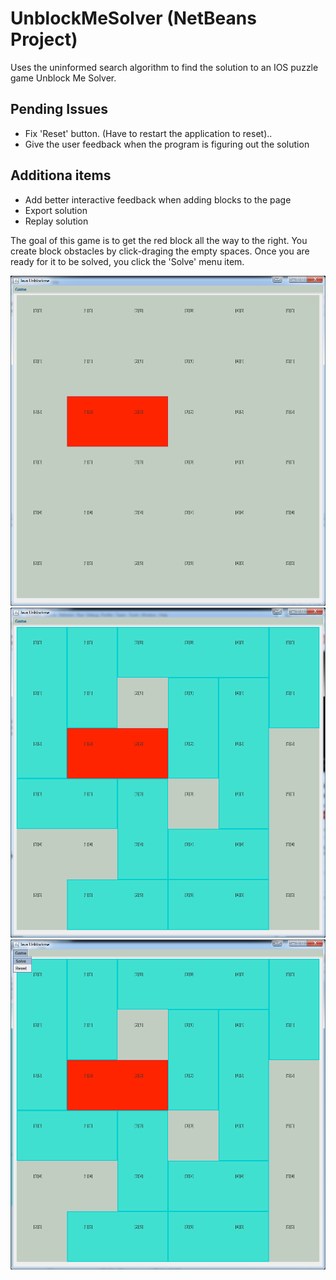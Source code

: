 # UnblockMeSolver (NetBeans Project)

Uses the uninformed search algorithm to find the solution to an IOS puzzle game Unblock Me Solver.

## Pending Issues ##
 - Fix 'Reset' button. (Have to restart the application to reset)..
 - Give the user feedback when the program is figuring out the solution

## Additiona items ##
 - Add better interactive feedback when adding blocks to the page
 - Export solution
 - Replay solution

The goal of this game is to get the red block all the way to the right. You create block obstacles by click-draging the empty spaces. Once you are ready for it to be solved, you click the 'Solve' menu item. 

![alt tag](https://raw.githubusercontent.com/Renedix/UnblockMeSolver/master/1.png)
![alt tag](https://raw.githubusercontent.com/Renedix/UnblockMeSolver/master/2.png)
![alt tag](https://raw.githubusercontent.com/Renedix/UnblockMeSolver/master/3.png)
